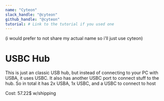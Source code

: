 ```yaml
---
name: "Cyteon"
slack_handle: "@cyteon"
github_handle: "@cyteon"
tutorial: # Link to the tutorial if you used one
---
```

(i would prefer to not share my actual name so i'll just use cyteon)

# USBC Hub

<!-- Describe your board in 2-3 sentences. What are you making? What will it do? -->
This is just an classic USB hub, but instead of connecting to your PC with USBA, it uses USBC.
It also has another USBC port to connect stuff to the hub. 
So in total it has 2x USBA, 1x USBC, and a USBC to connect to host

<!-- How much is it going to cost? -->
Cost: 57.22$ w/shipping
